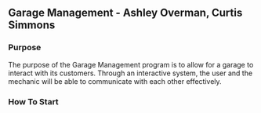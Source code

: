 ## Garage Management - Ashley Overman, Curtis Simmons

### Purpose
The purpose of the Garage Management program is to allow for a garage to interact with its customers. Through an interactive system, the user and the mechanic will be able to communicate with each other effectively.

### How To Start
